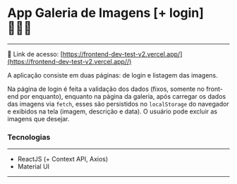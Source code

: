 # App Galeria de Imagens [+ login] 👨🏻‍💻

---

🔗 Link de acesso: [https://frontend-dev-test-v2.vercel.app/](https://frontend-dev-test-v2.vercel.app//)

A aplicação consiste em duas páginas: de login e listagem das imagens.

Na página de login é feita a validação dos dados (fixos, somente no front-end por enquanto), enquanto na página da galeria, após carregar os dados das imagens via `fetch`, esses são persistidos no `localStorage` do navegador e exibidos na tela (imagem, descrição e data). O usuário pode excluir as imagens que desejar.

### Tecnologias

---

-   ReactJS (+ Context API, Axios)
-   Material UI

---
